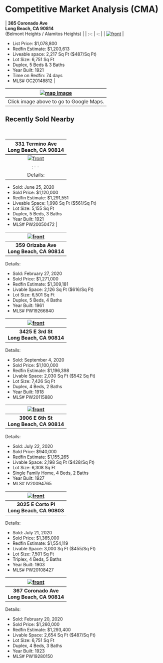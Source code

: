 # Competitive Market Analysis (CMA) #


| **385 Coronado Ave <br> Long Beach, CA 90814** <br> (Belmont Heights / Alamitos Heights) |
| :-: | -: |
| [![front](images/385coronado.jpg)](https://www.redfin.com/CA/Long-Beach/385-Coronado-Ave-90814/home/7602699) |

- List Price: $1,078,800
- Redfin Estimate: $1,203,613
- Liveable space: 2,217 Sq Ft ($487/Sq Ft)
- Lot Size: 6,751 Sq Ft
- Duplex, 5 Beds & 3 Baths
- Year Built: 1921
- Time on Redfin: 74 days
- MLS# OC20148812
|

| [![map image](images/map_overview_385coronado.png)](https://goo.gl/maps/vu33BEkXuKdbPwSi6) |
| :-: |
| Click image above to go to Google Maps. |


## Recently Sold Nearby ##
<br>

| **331 Termino Ave <br> Long Beach, CA 90814** |
| :-: |
| [![front](images/331termino.jpg)](https://www.redfin.com/CA/Long-Beach/331-Termino-Ave-90814/home/7600252) |
| :-- |
| Details:

- Sold: June 25, 2020
- Sold Price: $1,120,000
- Redfin Estimate: $1,291,551
- Liveable Space: 1,998 Sq Ft ($561/Sq Ft)
- Lot Size: 5,155 Sq Ft
- Duplex, 5 Beds, 3 Baths
- Year Built: 1921
- MLS# PW20050472 |


| [![front](images/359orizaba.jpg)](https://www.redfin.com/CA/Long-Beach/359-Orizaba-Ave-90814/home/7602625) |
| :-: |
| **359 Orizaba Ave <br> Long Beach, CA 90814** |

Details:

- Sold: February 27, 2020
- Sold Price: $1,271,000
- Redfin Estimate: $1,309,181
- Livable Space: 2,126 Sq Ft ($616/Sq Ft)
- Lot Size: 6,501 Sq Ft
- Duplex, 5 Beds, 4 Baths
- Year Built: 1961
- MLS# PW19266840

| [![front](images/3425third.jpg)](https://www.redfin.com/CA/Long-Beach/3425-E-3rd-St-90814/home/7602921) |
| :-: |
| **3425 E 3rd St <br> Long Beach, CA 90814** |

Details:

- Sold: September 4, 2020
- Sold Price: $1,100,000
- Redfin Estimate: $1,196,398
- Livable Space: 2,030 Sq Ft ($542 Sq Ft)
- Lot Size: 7,426 Sq Ft
- Duplex, 4 Beds, 2 Baths
- Year Built: 1918
- MLS# PW20115880

| [![front](images/3906sixth.jpg)](https://www.redfin.com/CA/Long-Beach/3906-E-6th-St-90814/home/7600347) |
| :-: |
| **3906 E 6th St <br> Long Beach, CA 90814** |

Details:

- Sold: July 22, 2020
- Sold Price: $940,000
- Redfin Estimate: $1,155,265
- Livable Space: 2,198 Sq Ft ($428/Sq Ft)
- Lot Size: 6,308 Sq Ft 
- Single Family Home, 4 Beds, 2 Baths
- Year Built: 1927
- MLS# IV20094765

| [![front](images/3025corto.jpg)](https://www.redfin.com/CA/Long-Beach/3025-E-Corto-Pl-90803/home/7608676) |
| :-: |
| **3025 E Corto Pl <br> Long Beach, CA 90803** |

Details:

- Sold: July 21, 2020
- Sold Price: $1,365,000
- Redfin Estimate: $1,554,119
- Livable Space: 3,000 Sq Ft ($455/Sq Ft)
- Lot Size: 7,501 Sq Ft
- Triplex, 4 Beds, 5 Baths
- Year Built: 1903
- MLS# PW20108427

| [![front](images/367coronado.jpg)](https://www.redfin.com/CA/Long-Beach/367-Coronado-Ave-90814/home/7602707) |
| :-: |
| **367 Coronado Ave <br> Long Beach, CA 90814** |

Details:

- Sold: February 20, 2020
- Sold Price: $1,260,000
- Redfin Estimate: $1,293,400
- Livable Space: 2,654 Sq Ft ($487/Sq Ft)
- Lot Size: 6,751 Sq Ft
- Duplex, 4 Beds, 3 Baths
- Year Built: 1923
- MLS# PW19280150
